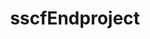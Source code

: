 ---
title: sscfEndproject
name: sscf-Endproject
desc: Diese Projekt ist das Frontend und Backend einer Reporting-Webseite. Auf dieser kann man die eigenen Reports erstellen, bearbeiten und löschen. Zudem gibt es zusätzlich noch einen Admin-Login. Darin kann man sowohl andere User löschen oder deren Status ändern als auch Kathegorien für die Reports erstellen und löschen. 
descSmall: Diese Projekt ist das Frontend und Backend einer Reporting-Webseite. Auf dieser kann man die eigenen Reports erstellen, bearbeiten und löschen. Zudem gibt es zusätzlich noch einen Admin-Login. Darin kann man sowohl andere User löschen oder deren Status ändern als auch Kathegorien für die Reports erstellen und löschen.
category: [Frontend & Backend]
language: [JavaScript, Node.js, HTML5, CSS3, Angular5]
framework: [Express.js]
datum: 2019
img: [sscf_myReports, sscf_add, sscf_admin, sscf_settings]
link: https://github.com/JoKraken/sscf-endproject
---